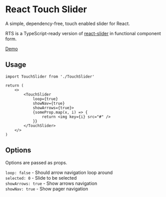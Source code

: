 # React Touch Slider

A simple, dependency-free, touch enabled slider for React.

RTS is a TypeScript-ready version of [react-slider](https://github.com/Stanko/react-slider) in functional component form. 

[Demo](https://react-touch-slider.netlify.app/)

## Usage

```
import TouchSlider from './TouchSlider'

return (
    <>
        <TouchSlider
            loop={true}
            showNav={true}
            showArrows={true}>
            {someProp.map(x, i) => {
                return <img key={i} src="#" />
            }}
        </TouchSlider>
    </>
)
```

## Options

Options are passed as props.

`loop: false` - Should arrow navigation loop around\
`selected: 0` - Slide to be selected\
`showArrows: true` - Show arrows navigation\
`showNav: true` - Show pager navigation